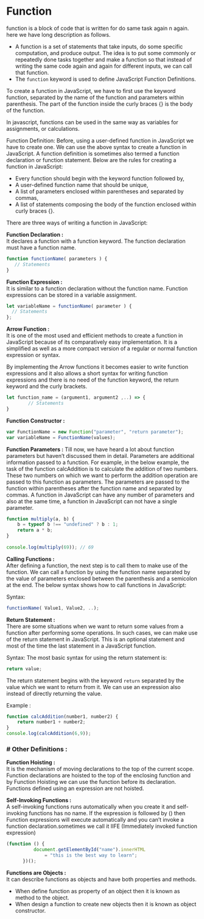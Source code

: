 # Function 
function is a block of code that is written for do same task again n again. here we have long description as follows.

- A function is a set of statements that take inputs, do some specific computation, and produce output. The idea is to put some commonly or repeatedly done tasks together and make a function so that instead of writing the same code again and again for different inputs, we can call that function. 
- The `function` keyword is used to define JavaScript Function Definitions.

To create a function in JavaScript, we have to first use the keyword function, separated by the name of the function and parameters within parenthesis. The part of the function inside the curly braces {} is the body of the function.

In javascript, functions can be used in the same way as variables for assignments, or calculations.

Function Definition: Before, using a user-defined function in JavaScript we have to create one. We can use the above syntax to create a function in JavaScript. A function definition is sometimes also termed a function declaration or function statement. Below are the rules for creating a function in JavaScript:

- Every function should begin with the keyword function followed by,
- A user-defined function name that should be unique,
- A list of parameters enclosed within parentheses and separated by commas,
- A list of statements composing the body of the function enclosed within curly braces {}.



There are three ways of writing a function in JavaScript:

**Function Declaration :**  
 It declares a function with a function keyword. The function declaration must have a function name.

 ```js
 function functionName( parameters ) {
    // Statements
}
 ```

 **Function Expression :**  
  It is similar to a function declaration without the function name. Function expressions can be stored in a variable assignment. 
  ```js
  let variableName = functionName( parameter ) {
    // Statements
}; 
  ```

**Arrow Function :**  
   It is one of the most used and efficient methods to create a function in JavaScript because of its comparatively easy implementation. It is a simplified as well as a more compact version of a regular or normal function expression or syntax. 
   
   By implementing the Arrow functions it becomes easier to write function expressions and it also allows a short syntax for writing function expressions and there is no need of the function keyword, the return keyword and the curly brackets.
```js
let function_name = (argument1, argument2 ,..) => {
        // Statements
} 
```


**Function Constructor :**
```js
var FunctionName = new Function("parameter", "return parameter");
var variableName = FunctionName(values); 
```

**Function Parameters :** Till now, we have heard a lot about function parameters but haven’t discussed them in detail. Parameters are additional information passed to a function. For example, in the below example, the task of the function calcAddition is to calculate the addition of two numbers. These two numbers on which we want to perform the addition operation are passed to this function as parameters. The parameters are passed to the function within parentheses after the function name and separated by commas. A function in JavaScript can have any number of parameters and also at the same time, a function in JavaScript can not have a single parameter.

```js
function multiply(a, b) {
    b = typeof b !== "undefined" ? b : 1;
    return a * b;
}
 
console.log(multiply(69)); // 69
```


**Calling Functions :**  
 After defining a function, the next step is to call them to make use of the function. We can call a function by using the function name separated by the value of parameters enclosed between the parenthesis and a semicolon at the end. The below syntax shows how to call functions in JavaScript:

Syntax:
```js
functionName( Value1, Value2, ..);
```

**Return Statement :**  
 There are some situations when we want to return some values from a function after performing some operations. In such cases, we can make use of the return statement in JavaScript. This is an optional statement and most of the time the last statement in a JavaScript function.

Syntax: The most basic syntax for using the return statement is:
```js
return value;
```

The return statement begins with the keyword `return` separated by the value which we want to return from it. We can use an expression also instead of directly returning the value.

Example : 
```js
function calcAddition(number1, number2) {
    return number1 + number2;
}
console.log(calcAddition(6,9));
```

### # Other Definitions :

**Function Hoisting :**  
 It is the mechanism of moving declarations to the top of the current scope. Function declarations are hoisted to the top of the enclosing function and by Function Hoisting we can use the function before its declaration. Functions defined using an expression are not hoisted.

 **Self-Invoking Functions :**  
  A self-invoking functions runs automatically when you create it and self-invoking functions has no name. If the expression is followed by () then Function expressions will execute automatically and you can’t invoke a function declaration.sometimes we call it IIFE (Immediately invoked function expression)

  ```js 
  (function () {
            document.getElementById("name").innerHTML
                = "this is the best way to learn";
        })();
  ```

**Functions are Objects :**  
 It can describe functions as objects and have both properties and methods.

- When define function as property of an object then it is known as method to the object.
- When design a function to create new objects then it is known as object constructor.